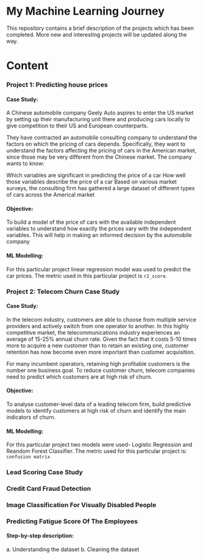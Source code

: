 # My Machine Learning Journey
This repository contains a brief description of the projects which has been completed. More new and interesting projects will be updated along the way. 

# Content

### Project 1: Predicting house prices

#### Case Study:

A Chinese automobile company Geely Auto aspires to enter the US market by setting up their manufacturing unit there and producing cars locally to give competition to their US and European counterparts.

They have contracted an automobile consulting company to understand the factors on which the pricing of cars depends. Specifically, they want to understand the factors affecting the pricing of cars in the American market, since those may be very different from the Chinese market. The company wants to know:

Which variables are significant in predicting the price of a car How well those variables describe the price of a car Based on various market surveys, the consulting firm has gathered a large dataset of different types of cars across the Americal market

#### Objective:

To build a model of the price of cars with the available independent variables to understand how exactly the prices vary with the independent variables. This will help in making an informed decision by the automobile company

#### ML Modelling:

For this particular project linear regression model was used to predict the car prices. The metric used in this particular project is `r2_score`.

### Project 2: Telecom Churn Case Study

#### Case Study:

In the telecom industry, customers are able to choose from multiple service providers and actively switch from one operator to another. In this highly competitive market, the telecommunications industry experiences an average of 15-25% annual churn rate. Given the fact that it costs 5-10 times more to acquire a new customer than to retain an existing one, customer retention has now become even more important than customer acquisition.

For many incumbent operators, retaining high profitable customers is the number one business goal. To reduce customer churn, telecom companies need to predict which customers are at high risk of churn.

#### Objective:

To analyse customer-level data of a leading telecom firm, build predictive models to identify customers at high risk of churn and identify the main indicators of churn.

#### ML Modelling:

For this particular project two models were used- Logistic Regression and Reandom Forest Classifier. The metric used for this particular project is: `confusion matrix`  

### Lead Scoring Case Study
### Credit Card Fraud Detection
### Image Classification For Visually Disabled People
### Predicting Fatigue Score Of The Employees

#### Step-by-step description:

a. Understanding the dataset
b. Cleaning the dataset
